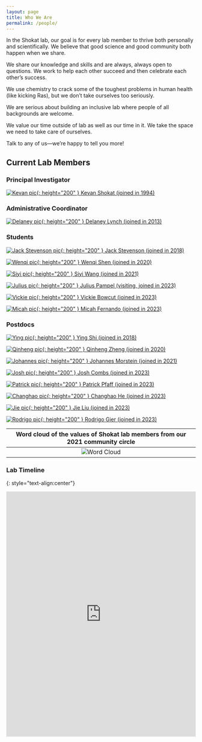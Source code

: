 ```yaml
---
layout: page
title: Who We Are
permalink: /people/
---
```

In the Shokat lab, our goal is for every lab member to thrive both personally and scientifically. We believe that good science and good community both happen when we share.

We share our knowledge and skills and are always, always open to questions. We work to help each other succeed and then celebrate each other’s success.

We use chemistry to crack some of the toughest problems in human health (like kicking Ras), but we don’t take ourselves too seriously.

We are serious about building an inclusive lab where people of all backgrounds are welcome.

We value our time outside of lab as well as our time in it. We take the space we need to take care of ourselves.

Talk to any of us—we’re happy to tell you more!

## Current Lab Members

### Principal Investigator


<a href="{{ site.baseurl }}/kevan"><span>![Kevan pic](../img/kevan.jpg){: height="200" } Kevan Shokat (joined in 1994)</span></a>

### Administrative Coordinator


<a href="{{ site.baseurl }}/delaney"><span>![Delaney pic](../img/delaney.jpg){: height="200" } Delaney Lynch (joined in 2013)</span></a>

### Students

<a href="{{ site.baseurl }}/stevenson"><span>![Jack Stevenson pic](../img/stevenson.jpg){: height="200" } Jack Stevenson (joined in 2018)</span></a>

<a href="{{ site.baseurl }}/shen"><span>![Wenqi pic](../img/shen.jpg){: height="200" } Wenqi Shen (joined in 2020)</span></a>

<a href="{{ site.baseurl }}/wang"><span>![Siyi pic](../img/wang.jpg){: height="200" } Siyi Wang (joined in 2021)</span></a>

<a href="{{ site.baseurl }}/pampel"><span>![Julius pic](../img/pampel.jpg){: height="200" } Julius Pampel (visiting, joined in 2023)</span></a>

<a href="{{ site.baseurl }}/bowcut"><span>![Vickie pic](../img/bowcut.png){: height="200" } Vickie Bowcut (joined in 2023)</span></a>

<a href="{{ site.baseurl }}/fernando"><span>![Micah pic](../img/fernando.jpg){: height="200" } Micah Fernando (joined in 2023)</span></a>


### Postdocs


<a href="{{ site.baseurl }}/shi"><span>![Ying pic](../img/ying.jpg){: height="200" } Ying Shi (joined in 2018)</span></a>


<a href="{{ site.baseurl }}/zheng"><span>![Qinheng pic](../img/zheng.jpg){: height="200" } Qinheng Zheng (joined in 2020)</span></a>


<a href="{{ site.baseurl }}/morstein"><span>![Johannes pic](../img/morstein.png){: height="200" } Johannes Morstein (joined in 2021)</span></a>

<a href="{{ site.baseurl }}/combs"><span>![Josh pic](../img/combs.jpg){: height="200" } Josh Combs (joined in 2023)</span></a>

<a href="{{ site.baseurl }}/pfaff"><span>![Patrick pic](../img/pfaff.jpg){: height="200" } Patrick Pfaff (joined in 2023)</span></a>

<a href="{{ site.baseurl }}/changhao"><span>![Changhao pic](../img/changhao.jpg){: height="200" } Changhao He (joined in 2023)</span></a>

<a href="{{ site.baseurl }}/liu"><span>![Jie pic](../img/liu.jpg){: height="200" } Jie Liu (joined in 2023)</span></a>

<a href="{{ site.baseurl }}/gier"><span>![Rodrigo pic](../img/gier.jpg){: height="200" } Rodrigo Gier (joined in 2023)</span></a>


| Word cloud of the values of Shokat lab members from our 2021 community circle |
|:--:|
| ![Word Cloud](../img/wordcloud.png) |

### Lab Timeline
{: style="text-align:center"}
<iframe src='https://cdn.knightlab.com/libs/timeline3/latest/embed/index.html?source=1FY-5ZrMrgA3n_SwBqh9L24hU691sprYoL4Wl3SU5lZU&font=Default&lang=en&initial_zoom=2&height=650' width='100%' height='650' webkitallowfullscreen mozallowfullscreen allowfullscreen frameborder='0'></iframe>
